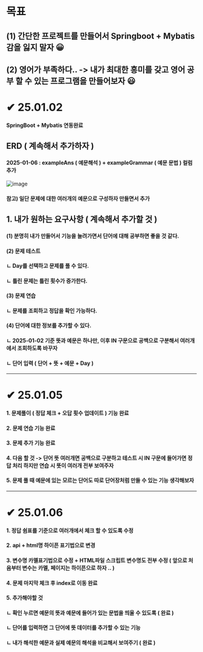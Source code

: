 # 목표
## (1) 간단한 프로젝트를 만들어서 Springboot + Mybatis 감을 잃지 말자 😀
## (2) 영어가 부족하다.. -> 내가 최대한 흥미를 갖고 영어 공부 할 수 있는 프로그램을 만들어보자 😃

# ✔ 25.01.02
#### SpringBoot + Mybatis 연동완료

## ERD ( 계속해서 추가하자 ) 
#### 2025-01-06 : exampleAns ( 예문해석 ) + exampleGrammar ( 예문 문법 ) 컬럼 추가 
![image](https://github.com/user-attachments/assets/40ac5eb0-f88d-4787-aaa4-798fb7d37d57)


#### 참고) 일단 문제에 대한 여러개의 예문으로 구성하자 만들면서 추가

## 1. 내가 원하는 요구사항 ( 계속해서 추가할 것 )
#### (1) 분명히 내가 만들어서 기능을 늘려가면서 단어에 대해 공부하면 좋을 것 같다.
#### (2) 문제 테스트
####  ㄴ Day를 선택하고 문제를 풀 수 있다.
####  ㄴ 틀린 문제는 틀린 횟수가 증가한다.
#### (3) 문제 연습
####  ㄴ 문제를 조회하고 정답을 확인 가능하다.
#### (4) 단어에 대한 정보를 추가할 수 있다. 
####  ㄴ 2025-01-02 기준 뜻과 예문은 하나만, 이후 IN 구문으로 공백으로 구분해서 여러개에서 조회하도록 바꾸자
####  ㄴ 단어 입력 ( 단어 + 뜻 + 예문 + Day )

---

# ✔ 25.01.05
#### 1. 문제풀이 ( 정답 체크 + 오답 횟수 업데이트 ) 기능 완료 
#### 2. 문제 연습 기능 완료
#### 3. 문제 추가 기능 완료
#### 4. 다음 할 것 -> 단어 뜻 여러개면 공백으로 구분하고 테스트 시 IN 구문에 들어가면 정답 처리 하지만 연습 시 뜻이 여러개 전부 보여주자
#### 5. 문제 풀 때 예문에 있는 모르는 단어도 따로 단어장처럼 만들 수 있는 기능 생각해보자

---


# ✔ 25.01.06
#### 1. 정답 쉼표를 기준으로 여러개에서 체크 할 수 있도록 수정
#### 2. api + html명 하이픈 표기법으로 변경
#### 3. 변수명 카멜표기법으로 수정 + HTML파일 스크립트 변수명도 전부 수정 ( 앞으로 처음부터 변수는 카멜, 페이지는 하이픈으로 하자 .. )
#### 4. 문제 마지막 체크 후 index로 이동 완료
#### 5. 추가해야할 것
####  ㄴ 확인 누르면 예문의 뜻과 예문에 들어가 있는 문법을 띄울 수 있도록 ( 완료 )
####  ㄴ 단어를 입력하면 그 단어에 뜻 데이터를 추가할 수 있는 기능
####  ㄴ 내가 해석한 예문과 실제 예문의 해석을 비교해서 보여주기 ( 완료 )

